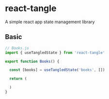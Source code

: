 # react-tangle

A simple react app state management library

## Basic

```javascript
// Books.js
import { useTangledState } from 'react-tangle'

export function Books() {

  const [books] = useTangledState('books', [])

  return (

  )
}


```